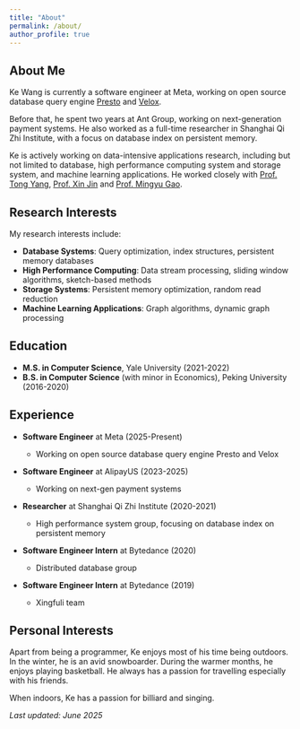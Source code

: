 ```yaml
---
title: "About"
permalink: /about/
author_profile: true
---
```


## About Me

Ke Wang is currently a software engineer at Meta, working on open source database query engine [Presto](https://github.com/prestodb/presto) and [Velox](https://github.com/facebookincubator/velox).

Before that, he spent two years at Ant Group, working on next-generation payment systems. He also worked as a full-time researcher in Shanghai Qi Zhi Institute, with a focus on database index on persistent memory.

Ke is actively working on data-intensive applications research, including but not limited to database, high performance computing system and storage system, and machine learning applications. He worked closely with [Prof. Tong Yang](http://net.pku.edu.cn/~yangtong/), [Prof. Xin Jin](https://xinjin.github.io/) and [Prof. Mingyu Gao](https://people.iiis.tsinghua.edu.cn/~gaomy/).

## Research Interests

My research interests include:

- **Database Systems**: Query optimization, index structures, persistent memory databases
- **High Performance Computing**: Data stream processing, sliding window algorithms, sketch-based methods
- **Storage Systems**: Persistent memory optimization, random read reduction
- **Machine Learning Applications**: Graph algorithms, dynamic graph processing

## Education

- **M.S. in Computer Science**, Yale University (2021-2022)
- **B.S. in Computer Science** (with minor in Economics), Peking University (2016-2020)

## Experience

- **Software Engineer** at Meta (2025-Present)
  - Working on open source database query engine Presto and Velox

- **Software Engineer** at AlipayUS (2023-2025)
  - Working on next-gen payment systems

- **Researcher** at Shanghai Qi Zhi Institute (2020-2021)
  - High performance system group, focusing on database index on persistent memory

- **Software Engineer Intern** at Bytedance (2020)
  - Distributed database group

- **Software Engineer Intern** at Bytedance (2019)
  - Xingfuli team

## Personal Interests

Apart from being a programmer, Ke enjoys most of his time being outdoors. In the winter, he is an avid snowboarder. During the warmer months, he enjoys playing basketball. He always has a passion for travelling especially with his friends.

When indoors, Ke has a passion for billiard and singing.

*Last updated: June 2025*
